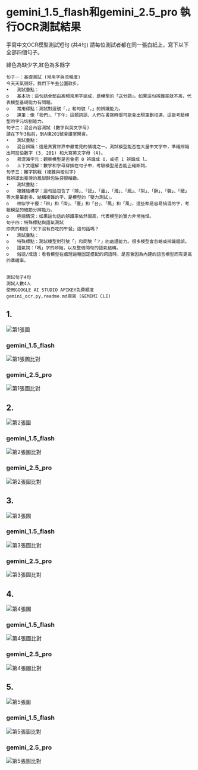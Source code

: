 # gemini_1.5_flash和gemini_2.5_pro 執行OCR測試結果
手寫中文OCR模型測試短句 (共4句) 請每位測試者都在同一張白紙上，寫下以下全部四個句子。<br>

綠色為缺少字,紅色為多餘字

```寫中文OCR模型測試短句
句子一：基礎測試 (常用字與流暢度)
今天天氣很好，我們下午去公園散步。
•	測試重點：
o	基本功：這句話全部由高頻常用字組成，是模型的「送分題」。如果這句辨識率就不高，代表模型基礎能力有問題。
o	常用標點：測試對逗號「，」和句號「。」的辨識能力。
o	連筆：像「我們」、「下午」這類詞語，人們在書寫時很可能會出現筆劃相連，這能考驗模型的字元切割能力。
句子二：混合內容測試 (數字與英文字母)
請在下午3點前，到A棟201號會議室開會。
•	測試重點：
o	混合辨識：這是真實世界中最常見的情境之一。測試模型能否在大量中文字中，準確辨識出阿拉伯數字 (3, 201) 和大寫英文字母 (A)。
o	易混淆字元：觀察模型是否會把 0 辨識成 O，或把 1 辨識成 l。
o	上下文理解：數字和字母穿插在句子中，考驗模型是否能正確斷詞。
句子三：難字挑戰 (複雜與相似字)
我辨認出臺灣的鳳梨酥包裝袋很精緻。
•	測試重點：
o	複雜結構字：這句話包含了「辨」、「認」、「臺」、「灣」、「鳳」、「梨」、「酥」、「裝」、「緻」等大量筆劃多、結構複雜的字，是模型的「壓力測試」。
o	相似字干擾：「辨」和「辯」、「臺」和「台」、「鳳」和「風」，這些都是容易搞混的字，考驗模型的細節分辨能力。
o	極端情況：如果這句話的辨識率依然很高，代表模型的實力非常強悍。
句子四：特殊標點與語氣測試
你真的相信「天下沒有白吃的午餐」這句話嗎？
•	測試重點：
o	特殊標點：測試模型對引號「」和問號「？」的處理能力。很多模型會忽略或辨識錯誤。
o	語氣詞：「嗎」字的辨識，以及整個問句的語氣結構。
o	俗語/成語：看看模型在處理這種固定搭配的詞語時，是否會因為內建的語言模型而有更高的準確率。


測試句子4句
測試人數4人
使用GOOGLE AI STUDIO APIKEY免費額度
gemini_ocr.py,readme.md撰寫 (GEMIMI CLI)
```



## 1.
![第1張圖](input/1.png)
### gemini_1.5_flash </br>
![第1張圖比對](gemini_1.5_flash_output/1_1.5.png)
### gemini_2.5_pro </br>
![第1張圖比對](gemini_2.5_pro_output/1_2.5.png)

## 2.
![第2張圖](input/2.png)
### gemini_1.5_flash </br>
![第2張圖比對](gemini_1.5_flash_output/2_1.5.png)
### gemini_2.5_pro </br>
![第2張圖比對](gemini_2.5_pro_output/2_2.5.png)


## 3.
![第3張圖](input/3.png)
### gemini_1.5_flash </br>
![第3張圖比對](gemini_1.5_flash_output/3_1.5.png)
### gemini_2.5_pro </br>
![第3張圖比對](gemini_2.5_pro_output/3_2.5.png)

## 4.
![第4張圖](input/4.png)
### gemini_1.5_flash</br>
![第4張圖比對](gemini_1.5_flash_output/4_1.5.png)
### gemini_2.5_pro </br>
![第4張圖比對](gemini_2.5_pro_output/4_2.5.png)


## 5.
![第5張圖](input/5.png)
### gemini_1.5_flash</br>
![第5張圖比對](gemini_1.5_flash_output/5_1.5.png)
### gemini_2.5_pro </br>
![第5張圖比對](gemini_2.5_pro_output/5_2.5.png)




